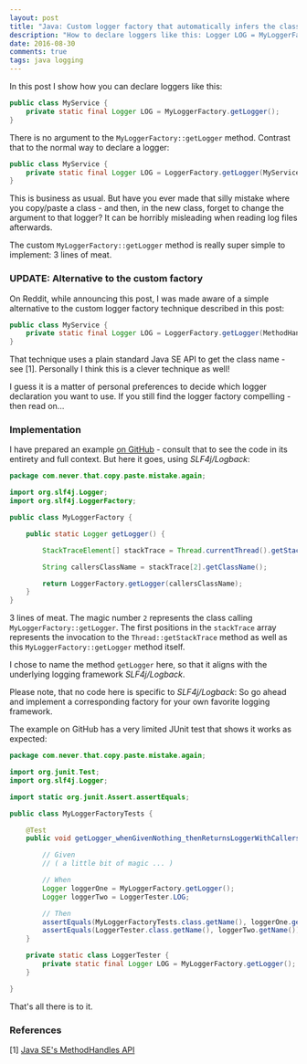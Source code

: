 ```yaml
---
layout: post
title: "Java: Custom logger factory that automatically infers the class name"
description: "How to declare loggers like this: Logger LOG = MyLoggerFactory.getLogger()"
date: 2016-08-30
comments: true
tags: java logging
---
```


In this post I show how you can declare loggers like this:

```java
public class MyService {
    private static final Logger LOG = MyLoggerFactory.getLogger();
}
```

There is no argument to the `MyLoggerFactory::getLogger` method. Contrast that to the normal way to declare a logger:

```java
public class MyService {
    private static final Logger LOG = LoggerFactory.getLogger(MyService.class);
}
```

This is business as usual. But have you ever made that silly mistake where you copy/paste a class - and then, in the new class, forget to change the argument to that logger? It can be horribly misleading when reading log files afterwards.

The custom `MyLoggerFactory::getLogger` method is really super simple to implement: 3 lines of meat.

<h3>UPDATE: Alternative to the custom factory</h3>
On Reddit, while announcing this post, I was made aware of a simple alternative to the custom logger factory technique described in this post:

```java
public class MyService {
    private static final Logger LOG = LoggerFactory.getLogger(MethodHandles.Lookup.lookupClass());
}
```

That technique uses a plain standard Java SE API to get the class name - see [1]. Personally I think this is a clever technique as well! 

I guess it is a matter of personal preferences to decide which logger declaration you want to use. If you still find the logger factory compelling - then read on...

### Implementation
I have prepared an example [on GitHub](https://github.com/nickymoelholm/smallexamples/tree/master/logging-custom-loggerfactory) - consult that to see the code in its entirety and full context. But here it goes, using _SLF4j/Logback_:

```java
package com.never.that.copy.paste.mistake.again;

import org.slf4j.Logger;
import org.slf4j.LoggerFactory;

public class MyLoggerFactory {

    public static Logger getLogger() {

        StackTraceElement[] stackTrace = Thread.currentThread().getStackTrace();

        String callersClassName = stackTrace[2].getClassName();

        return LoggerFactory.getLogger(callersClassName);
    }
}
```

3 lines of meat. The magic number `2` represents the class calling `MyLoggerFactory::getLogger`. The first positions in the `stackTrace` array represents the invocation to the `Thread::getStackTrace` method as well as this `MyLoggerFactory::getLogger` method itself.

I chose to name the method `getLogger` here, so that it aligns with the underlying logging framework _SLF4j/Logback_.

Please note, that no code here is specific to _SLF4j/Logback_: So go ahead and implement a corresponding factory for your own favorite logging framework. 

The example on GitHub has a very limited JUnit test that shows it works as expected:

```java
package com.never.that.copy.paste.mistake.again;

import org.junit.Test;
import org.slf4j.Logger;

import static org.junit.Assert.assertEquals;

public class MyLoggerFactoryTests {

    @Test
    public void getLogger_whenGivenNothing_thenReturnsLoggerWithCallersClassName() {

        // Given
        // ( a little bit of magic ... )

        // When
        Logger loggerOne = MyLoggerFactory.getLogger();
        Logger loggerTwo = LoggerTester.LOG;

        // Then
        assertEquals(MyLoggerFactoryTests.class.getName(), loggerOne.getName());
        assertEquals(LoggerTester.class.getName(), loggerTwo.getName());
    }

    private static class LoggerTester {
        private static final Logger LOG = MyLoggerFactory.getLogger();
    }

}
```

That's all there is to it. 

### References
[1] [Java SE's MethodHandles API](https://docs.oracle.com/javase/8/docs/api/java/lang/invoke/MethodHandles.Lookup.html#lookupClass--)

